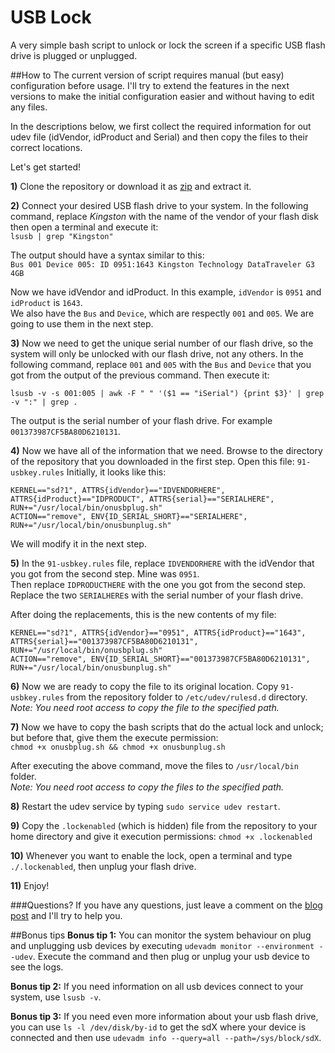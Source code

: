 USB Lock
========

A very simple bash script to unlock or lock the screen if a specific USB flash drive is plugged or unplugged.

##How to
The current version of script requires manual (but easy) configuration before usage. I'll try to extend the features in the next versions to make the initial configuration easier and without having to edit any files.

In the descriptions below, we first collect the required information for out udev file (idVendor, idProduct and Serial) and then copy the files to their correct locations.

Let's get started!

__1)__ Clone the repository or download it as [zip](https://github.com/aminbandali/usb-lock/archive/master.zip) and extract it.

__2)__ Connect your desired USB flash drive to your system. In the following command, replace _Kingston_ with the name of the vendor of your flash disk then open a terminal and execute it:  
    `lsusb | grep "Kingston"`

The output should have a syntax similar to this:  
    `Bus 001 Device 005: ID 0951:1643 Kingston Technology DataTraveler G3 4GB`

Now we have idVendor and idProduct. In this example, `idVendor` is `0951` and `idProduct` is `1643`.  
We also have the `Bus` and `Device`, which are respectly `001` and `005`. We are going to use them in the next step.

__3)__ Now we need to get the unique serial number of our flash drive, so the system will only be unlocked with our flash drive, not any others.
In the following command, replace `001` and `005` with the `Bus` and `Device` that you got from the output of the previous command. Then execute it:

    lsusb -v -s 001:005 | awk -F " " '($1 == "iSerial") {print $3}' | grep -v ":" | grep .
The output is the serial number of your flash drive. For example `001373987CF5BA80D6210131`.

__4)__ Now we have all of the information that we need. Browse to the directory of the repository that you downloaded in the first step. Open this file: `91-usbkey.rules`
Initially, it looks like this:

    
    KERNEL=="sd?1", ATTRS{idVendor}=="IDVENDORHERE", ATTRS{idProduct}=="IDPRODUCT", ATTRS{serial}=="SERIALHERE", RUN+="/usr/local/bin/onusbplug.sh"  
    ACTION=="remove", ENV{ID_SERIAL_SHORT}=="SERIALHERE", RUN+="/usr/local/bin/onusbunplug.sh"
    

We will modify it in the next step.

__5)__ In the `91-usbkey.rules` file, replace `IDVENDORHERE` with the idVendor that you got from the second step. Mine was `0951`.  
Then replace `IDPRODUCTHERE` with the one you got from the second step.  
Replace the two `SERIALHERE`s with the serial number of your flash drive.

After doing the replacements, this is the new contents of my file:

    
    KERNEL=="sd?1", ATTRS{idVendor}=="0951", ATTRS{idProduct}=="1643", ATTRS{serial}=="001373987CF5BA80D6210131", RUN+="/usr/local/bin/onusbplug.sh"
    ACTION=="remove", ENV{ID_SERIAL_SHORT}=="001373987CF5BA80D6210131", RUN+="/usr/local/bin/onusbunplug.sh"
    

__6)__ Now we are ready to copy the file to its original location. Copy `91-usbkey.rules` from the repository folder to `/etc/udev/rulesd.d` directory.  
_Note: You need root access to copy the file to the specified path._

__7)__ Now we have to copy the bash scripts that do the actual lock and unlock; but before that, give them the execute permission:  
    `chmod +x onusbplug.sh && chmod +x onusbunplug.sh`

After executing the above command, move the files to `/usr/local/bin` folder.  
_Note: You need root access to copy the files to the specified path._

__8)__ Restart the udev service by typing `sudo service udev restart`.

__9)__ Copy the `.lockenabled` (which is hidden) file from the repository to your home directory and give it execution permissions:
    `chmod +x .lockenabled`

__10)__ Whenever you want to enable the lock, open a terminal and type `./.lockenabled`, then unplug your flash drive.

__11)__ Enjoy!

###Questions?
If you have any questions, just leave a comment on the [blog post](http://aminbandali.com/code/usb-lock-v1/) and I'll try to help you.

##Bonus tips
__Bonus tip 1:__ You can monitor the system behaviour on plug and unplugging usb devices by executing `udevadm monitor --environment --udev`. Execute the command and then plug or unplug your usb device to see the logs.

__Bonus tip 2:__ If you need information on all usb devices connect to your system, use `lsusb -v`.

__Bonus tip 3:__ If you need even more information about your usb flash drive, you can use `ls -l /dev/disk/by-id` to get the sdX where your device is connected and then use `udevadm info --query=all --path=/sys/block/sdX`.